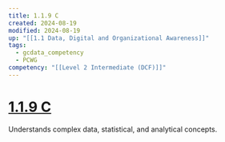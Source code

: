 ```yaml
---
title: 1.1.9 C
created: 2024-08-19
modified: 2024-08-19
up: "[[1.1 Data, Digital and Organizational Awareness]]"
tags:
  - gcdata_competency
  - PCWG
competency: "[[Level 2 Intermediate (DCF)]]"
---
```

# [1.1.9 C](1.1.9%20C.md)
Understands complex data, statistical, and analytical concepts.
